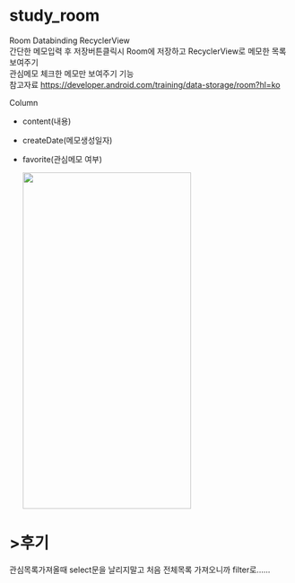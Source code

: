 # study_room
Room  Databinding  RecyclerView     
간단한 메모입력 후 저장버튼클릭시 Room에 저장하고 RecyclerView로 메모한 목록 보여주기    
관심메모 체크한 메모만 보여주기 기능   
참고자료 https://developer.android.com/training/data-storage/room?hl=ko


Column
 - content(내용)
 - createDate(메모생성일자)
 - favorite(관심메모 여부)
 
 
    
       
       
    <img src="https://user-images.githubusercontent.com/63548632/123563780-7f6ef380-d7f1-11eb-9526-ce6b7cbe1370.gif" width="300" height="600">
      
   
   
      

# >후기
관심목록가져올때 select문을 날리지말고 
처음 전체목록 가져오니까 filter로......
 

